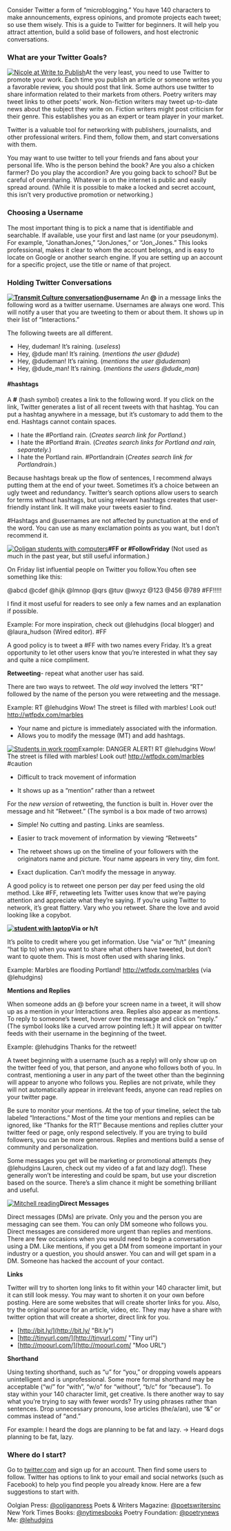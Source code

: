 Consider Twitter a form of &ldquo;microblogging.&rdquo; You have 140 characters to make announcements, express opinions, and promote projects each tweet; so use them wisely. This is a guide to Twitter for beginners. It will help you attract attention, build a solid base of followers, and host electronic conversations.

### What are your Twitter Goals?

[![Nicole at Write to Publish](http://laurenhudgins.com/wp-content/uploads/2014/02/Nicole-200x309.jpg)](http://laurenhudgins.com/wp-content/uploads/2014/02/Nicole.jpg)At the very least, you need to use Twitter to promote your work. Each time you publish an article or someone writes you a favorable review, you should post that link. Some authors use twitter to share information related to their markets from others. Poetry writers may tweet links to other poets&rsquo; work. Non-fiction writers may tweet up-to-date news about the subject they write on. Fiction writers might post criticism for their genre. This establishes you as an expert or team player in your market.

Twitter is a valuable tool for networking with publishers, journalists, and other professional writers. Find them, follow them, and start conversations with them.

You may want to use twitter to tell your friends and fans about your personal life. Who is the person behind the book? Are you also a chicken farmer? Do you play the accordion? Are you going back to school? But be careful of oversharing. Whatever is on the internet is public and easily spread around. (While it is possible to make a locked and secret account, this isn&rsquo;t very productive promotion or networking.)

### Choosing a Username

The most important thing is to pick a name that is identifiable and searchable. If available, use your first and last name (or your pseudonym). For example, &ldquo;JonathanJones,&rdquo; &ldquo;JonJones,&rdquo; or &ldquo;Jon_Jones.&rdquo; This looks professional, makes it clear to whom the account belongs, and is easy to locate on Google or another search engine. If you are setting up an account for a specific project, use the title or name of that project.

### Holding Twitter Conversations

**[![Transmit Culture conversation](http://laurenhudgins.com/wp-content/uploads/2014/02/spencer-300x226.jpg)](http://laurenhudgins.com/wp-content/uploads/2014/02/spencer.jpg)@username**
An **@** in a message links the following word as a twitter username. Usernames are always one word. This will notify a user that you are tweeting to them or about them. It shows up in their list of &ldquo;Interactions.&rdquo;

The following tweets are all different.

-   Hey, dudeman! It&rsquo;s raining. (*useless*)
-   Hey, @dude man! It&rsquo;s raining. (*mentions the user @dude*)
-   Hey, @dudeman! It&rsquo;s raining. (*mentions the user @dudeman*)
-   Hey, @dude_man! It&rsquo;s raining. (*mentions the users @dude_man*)

#### #hashtags

A **#** (hash symbol) creates a link to the following word. If you click on the link, Twitter generates a list of all recent tweets with that hashtag. You can put a hashtag anywhere in a message, but it&rsquo;s customary to add them to the end. Hashtags cannot contain spaces.

-   I hate the #Portland rain. (*Creates search link for Portland.*)
-   I hate the #Portland #rain. (*Creates search links for Portland and rain, separately.*)
-   I hate the Portland rain. #Portlandrain (*Creates search link for Portlandrain.*)

Because hashtags break up the flow of sentences, I recommend always putting them at the end of your tweet. Sometimes it&rsquo;s a choice between an ugly tweet and redundancy. Twitter&rsquo;s search options allow users to search for terms without hashtags, but using relevant hashtags creates that user-friendly instant link. It will make your tweets easier to find.

\#Hashtags and @usernames are not affected by punctuation at the end of the word. You can use as many exclamation points as you want, but I don&rsquo;t recommend it.

[![Ooligan students with computers](http://laurenhudgins.com/wp-content/uploads/2014/02/computers-200x300.jpg)](http://laurenhudgins.com/wp-content/uploads/2014/02/computers.jpg)**#FF or #FollowFriday**
(Not used as much in the past year, but still useful information.)

On Friday list influential people on Twitter you follow.You often see something like this:

@abcd @cdef @hijk @lmnop @qrs @tuv @wxyz @123 @456 @789 #FF!!!!!

I find it most useful for readers to see only a few names and an explanation if possible.

Example: For more inspiration, check out @lehudgins (local blogger) and @laura_hudson (Wired editor). #FF

A good policy is to tweet a #FF with two names every Friday. It&rsquo;s a great opportunity to let other users know that you&rsquo;re interested in what they say and quite a nice compliment.

**Retweeting**- repeat what another user has said.

There are two ways to retweet. The *old way* involved the letters &ldquo;RT&rdquo; followed by the name of the person you were retweeting and the message.

Example: RT @lehudgins Wow! The street is filled with marbles! Look out! http://wtfpdx.com/marbles

-   Your name and picture is immediately associated with the information.
-   Allows you to modify the message (MT) and add hashtags.

[![Students in work room](http://laurenhudgins.com/wp-content/uploads/2014/02/work-room2-300x200.jpg)](http://laurenhudgins.com/wp-content/uploads/2014/02/work-room2.jpg)Example: DANGER ALERT! RT @lehudgins Wow! The street is filled with marbles! Look out! http://wtfpdx.com/marbles #caution

-   Difficult to track movement of information

-   It shows up as a &ldquo;mention&rdquo; rather than a retweet

For the *new version* of retweeting, the function is built in. Hover over the message and hit &ldquo;Retweet.&rdquo; (The symbol is a box made of two arrows)

-   Simple! No cutting and pasting. Links are seamless.
-   Easier to track movement of information by viewing &ldquo;Retweets&rdquo;

-   The retweet shows up on the timeline of your followers with the originators name and picture. Your name appears in very tiny, dim font.
-   Exact duplication. Can&rsquo;t modify the message in anyway.

A good policy is to retweet one person per day per feed using the old method. Like #FF, retweeting lets Twitter uses know that we&rsquo;re paying attention and appreciate what they&rsquo;re saying. If you&rsquo;re using Twitter to network, it&rsquo;s great flattery. Vary who you retweet. Share the love and avoid looking like a copybot.

**[![student with laptop](http://laurenhudgins.com/wp-content/uploads/2014/02/after-exec-300x275.jpg)](http://laurenhudgins.com/wp-content/uploads/2014/02/after-exec.jpg)Via or h/t**

It&rsquo;s polite to credit where you get information. Use &ldquo;via&rdquo; or &ldquo;h/t&rdquo; (meaning &ldquo;hat tip to) when you want to share what others have tweeted, but don&rsquo;t want to quote them. This is most often used with sharing links.

Example: Marbles are flooding Portland! http://wtfpdx.com/marbles (via @lehudgins)

**Mentions and Replies**

When someone adds an @ before your screen name in a tweet, it will show up as a mention in your Interactions area. Replies also appear as mentions. To reply to someone&rsquo;s tweet, hover over the message and click on &ldquo;reply.&rdquo; (The symbol looks like a curved arrow pointing left.) It will appear on twitter feeds with their username in the beginning of the tweet.

Example: @lehudgins Thanks for the retweet!

A tweet beginning with a username (such as a reply) will only show up on the twitter feed of you, that person, and anyone who follows both of you. In contrast, mentioning a user in any part of the tweet other than the beginning will appear to anyone who follows you. Replies are not private, while they will not automatically appear in irrelevant feeds, anyone can read replies on your twitter page.

Be sure to monitor your mentions. At the top of your timeline, select the tab labeled &ldquo;Interactions.&rdquo; Most of the time your mentions and replies can be ignored, like &ldquo;Thanks for the RT!&rdquo; Because mentions and replies clutter your twitter feed or page, only respond selectively. If you are trying to build followers, you can be more generous. Replies and mentions build a sense of community and personalization.

Some messages you get will be marketing or promotional attempts (hey @lehudgins Lauren, check out my video of a fat and lazy dog!). These generally won&rsquo;t be interesting and could be spam, but use your discretion based on the source. There&rsquo;s a slim chance it might be something brilliant and useful.

[![Mitchell reading](http://laurenhudgins.com/wp-content/uploads/2014/02/mitchell-200x300.jpg)](http://laurenhudgins.com/wp-content/uploads/2014/02/mitchell.jpg)**Direct Messages**

Direct messages (DMs) are private. Only you and the person you are messaging can see them. You can only DM someone who follows you. Direct messages are considered more urgent than replies and mentions. There are few occasions when you would need to begin a conversation using a DM. Like mentions, if you get a DM from someone important in your industry or a question, you should answer. You can and will get spam in a DM. Someone has hacked the account of your contact.

**Links**

Twitter will try to shorten long links to fit within your 140 character limit, but it can still look messy. You may want to shorten it on your own before posting. Here are some websites that will create shorter links for you. Also, try the original source for an article, video, etc. They may have a share with twitter option that will create a shorter, direct link for you.

-   [http://bit.ly/](http://bit.ly/ "Bit.ly")
-   [http://tinyurl.com/](http://tinyurl.com/ "Tiny url")
-   [http://moourl.com/](http://moourl.com/ "Moo URL")

**Shorthand**

Using texting shorthand, such as &ldquo;u&rdquo; for &ldquo;you,&rdquo; or dropping vowels appears unintelligent and is unprofessional. Some more formal shorthand may be acceptable (&ldquo;w/&rdquo; for &ldquo;with&rdquo;, &ldquo;w/o&rdquo; for &ldquo;without&rdquo;, &ldquo;b/c&rdquo; for &ldquo;because&rdquo;). To stay within your 140 character limit, get creative. Is there another way to say what you&rsquo;re trying to say with fewer words? Try using phrases rather than sentences. Drop unnecessary pronouns, lose articles (the/a/an), use &ldquo;&&rdquo; or commas instead of &ldquo;and.&rdquo;

For example:
I heard the dogs are planning to be fat and lazy. -> Heard dogs planning to be fat, lazy.

### Where do I start?

Go to [twitter.com](https://twitter.com/ "Twitter") and sign up for an account. Then find some users to follow. Twitter has options to link to your email and social networks (such as Facebook) to help you find people you already know. Here are a few suggestions to start with.

Oolgian Press: [@ooliganpress](https://twitter.com/ooliganpress)
Poets & Writers Magazine: [@poetswritersinc](https://twitter.com/@poetswritersinc "P&W")
New York Times Books: [@nytimesbooks](https://twitter.com/nytimesbooks "NYT books")
Poetry Foundation: [@poetrynews](https://twitter.com/@poetrynews "Poetry Foundation")
Me: [@lehudgins](https://twitter.com/lehudgins "Me")
